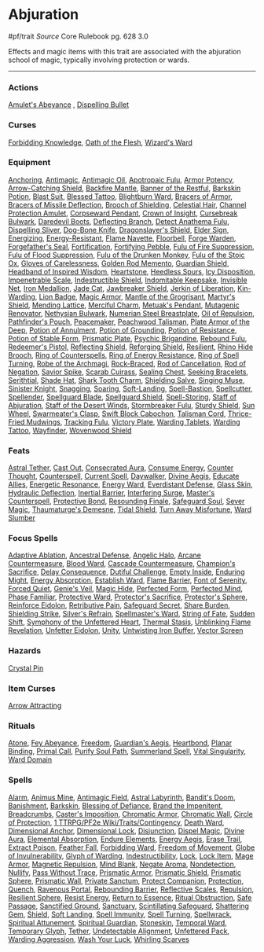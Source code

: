 # Abjuration
#pf/trait 
*Source* Core Rulebook pg. 628 3.0

Effects and magic items with this trait are associated with the abjuration school of magic, typically involving protection or wards.

---

### Actions
[Amulet's Abeyance](Amulet's%20Abeyance) , [Dispelling Bullet](Dispelling%20Bullet)

### Curses
[Forbidding Knowledge](Forbidding%20Knowledge), [Oath of the Flesh](Oath%20of%20the%20Flesh), [Wizard's Ward](Wizard's%20Ward)

### Equipment
[Anchoring](Anchoring), [Antimagic](Antimagic), [Antimagic Oil](Antimagic%20Oil), [Apotropaic Fulu](Apotropaic%20Fulu), [Armor Potency](Armor%20Potency), [Arrow-Catching Shield](Arrow-Catching%20Shield), [Backfire Mantle](Backfire%20Mantle), [Banner of the Restful](Banner%20of%20the%20Restful), [Barkskin Potion](Barkskin%20Potion), [Blast Suit](Blast%20Suit), [Blessed Tattoo](Blessed%20Tattoo), [Blightburn Ward](../Items/Worn%20Items/Other%20Worn%20Items/Blightburn%20Ward.md), [Bracers of Armor](Bracers%20of%20Armor), [Bracers of Missile Deflection](Bracers%20of%20Missile%20Deflection), [Brooch of Shielding](Brooch%20of%20Shielding), [Celestial Hair](Celestial%20Hair), [Channel Protection Amulet](Channel%20Protection%20Amulet), [Corpseward Pendant](Corpseward%20Pendant), [Crown of Insight](Crown%20of%20Insight), [Cursebreak Bulwark](Cursebreak%20Bulwark), [Daredevil Boots](Daredevil%20Boots), [Deflecting Branch](Deflecting%20Branch), [Detect Anathema Fulu](Detect%20Anathema%20Fulu), [Dispelling Sliver](Dispelling%20Sliver), [Dog-Bone Knife](Dog-Bone%20Knife), [Dragonslayer's Shield](Dragonslayer's%20Shield), [Elder Sign](Elder%20Sign), [Energizing](Energizing), [Energy-Resistant](Energy-Resistant), [Flame Navette](Flame%20Navette), [Floorbell](Floorbell), [Forge Warden](Forge%20Warden), [Forgefather's Seal](Forgefather's%20Seal), [Fortification](Fortification), [Fortifying Pebble](Fortifying%20Pebble), [Fulu of Fire Suppression](Fulu%20of%20Fire%20Suppression), [Fulu of Flood Suppression](Fulu%20of%20Flood%20Suppression), [Fulu of the Drunken Monkey](Fulu%20of%20the%20Drunken%20Monkey), [Fulu of the Stoic Ox](Fulu%20of%20the%20Stoic%20Ox), [Gloves of Carelessness](Gloves%20of%20Carelessness), [Golden Rod Memento](Golden%20Rod%20Memento), [Guardian Shield](Guardian%20Shield), [Headband of Inspired Wisdom](Headband%20of%20Inspired%20Wisdom), [Heartstone](Heartstone), [Heedless Spurs](Heedless%20Spurs), [Icy Disposition](Icy%20Disposition), [Impenetrable Scale](Impenetrable%20Scale), [Indestructible Shield](Indestructible%20Shield), [Indomitable Keepsake](Indomitable%20Keepsake), [Invisible Net](Invisible%20Net), [Iron Medallion](Iron%20Medallion), [Jade Cat](Jade%20Cat), [Jawbreaker Shield](Jawbreaker%20Shield), [Jerkin of Liberation](Jerkin%20of%20Liberation), [Kin-Warding](Kin-Warding), [Lion Badge](Lion%20Badge), [Magic Armor](Magic%20Armor), [Mantle of the Grogrisant](Mantle%20of%20the%20Grogrisant), [Martyr's Shield](Martyr's%20Shield), [Mending Lattice](Mending%20Lattice), [Merciful Charm](Merciful%20Charm), [Metuak's Pendant](Metuak's%20Pendant), [Mutagenic Renovator](Mutagenic%20Renovator), [Nethysian Bulwark](Nethysian%20Bulwark), [Numerian Steel Breastplate](Numerian%20Steel%20Breastplate), [Oil of Repulsion](Oil%20of%20Repulsion), [Pathfinder's Pouch](Pathfinder's%20Pouch), [Peacemaker](Peacemaker), [Peachwood Talisman](Peachwood%20Talisman), [Plate Armor of the Deep](Plate%20Armor%20of%20the%20Deep), [Potion of Annulment](Potion%20of%20Annulment), [Potion of Grounding](Potion%20of%20Grounding), [Potion of Resistance](Potion%20of%20Resistance), [Potion of Stable Form](Potion%20of%20Stable%20Form), [Prismatic Plate](Prismatic%20Plate), [Psychic Brigandine](Psychic%20Brigandine), [Rebound Fulu](Rebound%20Fulu), [Redeemer's Pistol](Redeemer's%20Pistol), [Reflecting Shield](Reflecting%20Shield), [Reforging Shield](Reforging%20Shield), [Resilient](Resilient), [Rhino Hide Brooch](Rhino%20Hide%20Brooch), [Ring of Counterspells](Ring%20of%20Counterspells), [Ring of Energy Resistance](Ring%20of%20Energy%20Resistance), [Ring of Spell Turning](Ring%20of%20Spell%20Turning), [Robe of the Archmagi](Robe%20of%20the%20Archmagi), [Rock-Braced](Rock-Braced), [Rod of Cancellation](../Items/Held%20Items/Rod%20of%20Cancellation.md), [Rod of Negation](Rod%20of%20Negation), [Savior Spike](Savior%20Spike), [Scarab Cuirass](Scarab%20Cuirass), [Sealing Chest](Sealing%20Chest), [Seeking Bracelets](Seeking%20Bracelets), [Serithtial](Serithtial), [Shade Hat](Shade%20Hat), [Shark Tooth Charm](Shark%20Tooth%20Charm), [Shielding Salve](Shielding%20Salve), [Singing Muse](Singing%20Muse), [Sinister Knight](Sinister%20Knight), [Snagging](Snagging), [Soaring](Soaring), [Soft-Landing](Soft-Landing), [Spell-Bastion](Spell-Bastion), [Spellcutter](Spellcutter), [Spellender](Spellender), [Spellguard Blade](Spellguard%20Blade), [Spellguard Shield](Spellguard%20Shield), [Spell-Storing](Spell-Storing), [Staff of Abjuration](Staff%20of%20Abjuration), [Staff of the Desert Winds](Staff%20of%20the%20Desert%20Winds), [Stormbreaker Fulu](Stormbreaker%20Fulu), [Sturdy Shield](Sturdy%20Shield), [Sun Wheel](Sun%20Wheel), [Swarmeater's Clasp](Swarmeater's%20Clasp), [Swift Block Cabochon](Swift%20Block%20Cabochon), [Talisman Cord](Talisman%20Cord), [Thrice-Fried Mudwings](Thrice-Fried%20Mudwings), [Tracking Fulu](Tracking%20Fulu), [Victory Plate](Victory%20Plate), [Warding Tablets](Warding%20Tablets), [Warding Tattoo](Warding%20Tattoo), [Wayfinder](Wayfinder), [Wovenwood Shield](Wovenwood%20Shield)

### Feats
[Astral Tether](Astral%20Tether), [Cast Out](Cast%20Out), [Consecrated Aura](Consecrated%20Aura), [Consume Energy](Consume%20Energy), [Counter Thought](Counter%20Thought), [Counterspell](Counterspell), [Current Spell](Current%20Spell), [Daywalker](Daywalker), [Divine Aegis](Divine%20Aegis), [Educate Allies](Educate%20Allies), [Energetic Resonance](Energetic%20Resonance), [Energy Ward](Energy%20Ward), [Everdistant Defense](Everdistant%20Defense), [Glass Skin](Glass%20Skin), [Hydraulic Deflection](Hydraulic%20Deflection), [Inertial Barrier](Inertial%20Barrier), [Interfering Surge](Interfering%20Surge), [Master's Counterspell](Master's%20Counterspell), [Protective Bond](Protective%20Bond), [Resounding Finale](Resounding%20Finale), [Safeguard Soul](Safeguard%20Soul), [Sever Magic](Sever%20Magic), [Thaumaturge's Demesne](Thaumaturge's%20Demesne), [Tidal Shield](Tidal%20Shield), [Turn Away Misfortune](Turn%20Away%20Misfortune), [Ward Slumber](Ward%20Slumber)

### Focus Spells
[Adaptive Ablation](../Magic/Focus%20Spells/Level%204/Adaptive%20Ablation.md), [Ancestral Defense](../Magic/Focus%20Spells/Level%203/Ancestral%20Defense.md), [Angelic Halo](../Magic/Focus%20Spells/Level%201/Angelic%20Halo.md), [Arcane Countermeasure](../Magic/Focus%20Spells/Level%205/Arcane%20Countermeasure.md), [Blood Ward](../Magic/Focus%20Spells/Level%201/Blood%20Ward.md), [Cascade Countermeasure](../Magic/Focus%20Spells/Level%203/Cascade%20Countermeasure.md), [Champion's Sacrifice](../Magic/Focus%20Spells/Level%206/Champion's%20Sacrifice.md), [Delay Consequence](../Magic/Focus%20Spells/Level%201/Delay%20Consequence.md), [Dutiful Challenge](../Magic/Focus%20Spells/Level%204/Dutiful%20Challenge.md), [Empty Inside](../Magic/Focus%20Spells/Level%201/Empty%20Inside.md), [Enduring Might](../Magic/Focus%20Spells/Level%204/Enduring%20Might.md), [Energy Absorption](../Magic/Focus%20Spells/Level%204/Energy%20Absorption.md), [Establish Ward](../Magic/Focus%20Spells/Level%205/Establish%20Ward.md), [Flame Barrier](../Magic/Focus%20Spells/Level%204/Flame%20Barrier.md), [Font of Serenity](../Magic/Focus%20Spells/Level%204/Font%20of%20Serenity.md), [Forced Quiet](../Magic/Focus%20Spells/Level%201/Forced%20Quiet.md), [Genie's Veil](../Magic/Focus%20Spells/Level%201/Genie's%20Veil.md), [Magic Hide](../Magic/Focus%20Spells/Level%201/Magic%20Hide.md), [Perfected Form](../Magic/Focus%20Spells/Level%204/Perfected%20Form.md), [Perfected Mind](../Magic/Focus%20Spells/Level%201/Perfected%20Mind.md), [Phase Familiar](../Magic/Focus%20Spells/Level%201/Phase%20Familiar.md), [Protective Ward](../Magic/Focus%20Spells/Level%201/Protective%20Ward.md), [Protector's Sacrifice](../Magic/Focus%20Spells/Level%201/Protector's%20Sacrifice.md), [Protector's Sphere](../Magic/Focus%20Spells/Level%204/Protector's%20Sphere.md), [Reinforce Eidolon](../Magic/Focus%20Spells/Cantrips/Reinforce%20Eidolon.md), [Retributive Pain](../Magic/Focus%20Spells/Level%204/Retributive%20Pain.md), [Safeguard Secret](../Magic/Focus%20Spells/Level%204/Safeguard%20Secret.md), [Share Burden](../Magic/Focus%20Spells/Level%201/Share%20Burden.md), [Shielding Strike](../Magic/Focus%20Spells/Level%201/Shielding%20Strike.md), [Silver's Refrain](../Magic/Focus%20Spells/Cantrips/Silver's%20Refrain.md), [Spellmaster's Ward](../Magic/Focus%20Spells/Level%205/Spellmaster's%20Ward.md), [String of Fate](../Magic/Focus%20Spells/Level%201/String%20of%20Fate.md), [Sudden Shift](../Magic/Focus%20Spells/Level%201/Sudden%20Shift.md), [Symphony of the Unfettered Heart](../Magic/Focus%20Spells/Level%205/Symphony%20of%20the%20Unfettered%20Heart.md), [Thermal Stasis](../Magic/Focus%20Spells/Cantrips/Thermal%20Stasis.md), [Unblinking Flame Revelation](../Magic/Focus%20Spells/Level%203/Unblinking%20Flame%20Revelation.md), [Unfetter Eidolon](../Magic/Focus%20Spells/Level%201/Unfetter%20Eidolon.md), [Unity](../Magic/Focus%20Spells/Level%204/Unity.md), [Untwisting Iron Buffer](../Magic/Focus%20Spells/Level%203/Untwisting%20Iron%20Buffer.md), [Vector Screen](../Magic/Focus%20Spells/Cantrips/Vector%20Screen.md)

### Hazards
[Crystal Pin](Crystal%20Pin)

### Item Curses
[Arrow Attracting](Arrow%20Attracting)

### Rituals
[Atone](../Magic/Rituals/Level%204/Atone.md), [Fey Abeyance](../Magic/Rituals/Level%201/Fey%20Abeyance.md), [Freedom](../Magic/Rituals/Level%208/Freedom.md), [Guardian's Aegis](../Magic/Rituals/Level%203/Guardian's%20Aegis.md), [Heartbond](../Magic/Rituals/Level%202/Heartbond.md), [Planar Binding](../Magic/Rituals/Level%206/Planar%20Binding.md), [Primal Call](../Magic/Rituals/Level%206/Primal%20Call.md), [Purify Soul Path](../Magic/Rituals/Level%202/Purify%20Soul%20Path.md), [Summerland Spell](../Magic/Rituals/Level%205/Summerland%20Spell.md), [Vital Singularity](../Magic/Rituals/Level%209/Vital%20Singularity.md), [Ward Domain](../Magic/Rituals/Level%206/Ward%20Domain.md)

### Spells
[Alarm](../Magic/Spells/Level%201/Alarm.md), [Animus Mine](../Magic/Spells/Level%202/Animus%20Mine.md), [Antimagic Field](../Magic/Spells/Level%208/Antimagic%20Field.md), [Astral Labyrinth](../Magic/Spells/Level%209/Astral%20Labyrinth.md), [Bandit's Doom](../Magic/Spells/Level%205/Bandit's%20Doom.md), [Banishment](../Magic/Spells/Level%205/Banishment.md), [Barkskin](../Magic/Spells/Level%202/Barkskin.md), [Blessing of Defiance](../Magic/Spells/Level%205/Blessing%20of%20Defiance.md), [Brand the Impenitent](../Magic/Spells/Level%202/Brand%20the%20Impenitent.md), [Breadcrumbs](../Magic/Spells/Level%201/Breadcrumbs.md), [Caster's Imposition](../Magic/Spells/Level%203/Caster's%20Imposition.md), [Chromatic Armor](../Magic/Spells/Level%204/Chromatic%20Armor.md), [Chromatic Wall](../Magic/Spells/Level%205/Chromatic%20Wall.md), [Circle of Protection](../Magic/Spells/Level%203/Circle%20of%20Protection.md), [1 TTRPG/PF2e Wiki/Traits/Contingency](1%20TTRPG/PF2e%20Wiki/Traits/Contingency), [Death Ward](../Magic/Spells/Level%205/Death%20Ward.md), [Dimensional Anchor](../Magic/Spells/Level%204/Dimensional%20Anchor.md), [Dimensional Lock](../Magic/Spells/Level%207/Dimensional%20Lock.md), [Disjunction](../Magic/Spells/Level%209/Disjunction.md), [Dispel Magic](../Magic/Spells/Level%202/Dispel%20Magic.md), [Divine Aura](../Magic/Spells/Level%208/Divine%20Aura.md), [Elemental Absorption](../Magic/Spells/Level%203/Elemental%20Absorption.md), [Endure Elements](../Magic/Spells/Level%202/Endure%20Elements.md), [Energy Aegis](../Magic/Spells/Level%207/Energy%20Aegis.md), [Erase Trail](../Magic/Spells/Level%202/Erase%20Trail.md), [Extract Poison](../Magic/Spells/Level%202/Extract%20Poison.md), [Feather Fall](../Magic/Spells/Level%201/Feather%20Fall.md), [Forbidding Ward](../Magic/Spells/Cantrips/Forbidding%20Ward.md), [Freedom of Movement](../Magic/Spells/Level%204/Freedom%20of%20Movement.md), [Globe of Invulnerability](../Magic/Spells/Level%204/Globe%20of%20Invulnerability.md), [Glyph of Warding](../Magic/Spells/Level%203/Glyph%20of%20Warding.md), [Indestructibility](../Magic/Spells/Level%2010/Indestructibility.md), [Lock](../Magic/Spells/Level%201/Lock.md), [Lock Item](../Magic/Spells/Level%202/Lock%20Item.md), [Mage Armor](../Magic/Spells/Level%201/Mage%20Armor.md), [Magnetic Repulsion](../Magic/Spells/Level%202/Magnetic%20Repulsion.md), [Mind Blank](../Magic/Spells/Level%208/Mind%20Blank.md), [Negate Aroma](../Magic/Spells/Level%201/Negate%20Aroma.md), [Nondetection](../Magic/Spells/Level%203/Nondetection.md), [Nullify](../Magic/Spells/Level%2010/Nullify.md), [Pass Without Trace](../Magic/Spells/Level%201/Pass%20Without%20Trace.md), [Prismatic Armor](../Magic/Spells/Level%207/Prismatic%20Armor.md), [Prismatic Shield](../Magic/Spells/Level%209/Prismatic%20Shield.md), [Prismatic Sphere](../Magic/Spells/Level%209/Prismatic%20Sphere.md), [Prismatic Wall](../Magic/Spells/Level%208/Prismatic%20Wall.md), [Private Sanctum](../Magic/Spells/Level%204/Private%20Sanctum.md), [Protect Companion](../Magic/Spells/Cantrips/Protect%20Companion.md), [Protection](../Magic/Spells/Level%201/Protection.md), [Quench](../Magic/Spells/Level%202/Quench.md), [Ravenous Portal](../Magic/Spells/Level%204/Ravenous%20Portal.md), [Rebounding Barrier](../Magic/Spells/Level%204/Rebounding%20Barrier.md), [Reflective Scales](../Magic/Spells/Level%204/Reflective%20Scales.md), [Repulsion](../Magic/Spells/Level%206/Repulsion.md), [Resilient Sphere](../Magic/Spells/Level%204/Resilient%20Sphere.md), [Resist Energy](../Magic/Spells/Level%202/Resist%20Energy.md), [Return to Essence](../Magic/Spells/Level%207/Return%20to%20Essence.md), [Ritual Obstruction](../Magic/Spells/Level%205/Ritual%20Obstruction.md), [Safe Passage](../Magic/Spells/Level%203/Safe%20Passage.md), [Sanctified Ground](../Magic/Spells/Level%203/Sanctified%20Ground.md), [Sanctuary](../Magic/Spells/Level%201/Sanctuary.md), [Scintillating Safeguard](../Magic/Spells/Level%206/Scintillating%20Safeguard.md), [Shattering Gem](../Magic/Spells/Level%201/Shattering%20Gem.md), [Shield](../Magic/Spells/Cantrips/Shield.md), [Soft Landing](../Magic/Spells/Level%204/Soft%20Landing.md), [Spell Immunity](../Magic/Spells/Level%204/Spell%20Immunity.md), [Spell Turning](../Magic/Spells/Level%207/Spell%20Turning.md), [Spellwrack](../Magic/Spells/Level%206/Spellwrack.md), [Spiritual Attunement](../Magic/Spells/Level%204/Spiritual%20Attunement.md), [Spiritual Guardian](../Magic/Spells/Level%205/Spiritual%20Guardian.md), [Stoneskin](../Magic/Spells/Level%204/Stoneskin.md), [Temporal Ward](../Magic/Spells/Level%206/Temporal%20Ward.md), [Temporary Glyph](../Magic/Spells/Level%205/Temporary%20Glyph.md), [Tether](../Magic/Spells/Level%201/Tether.md), [Undetectable Alignment](../Magic/Spells/Level%202/Undetectable%20Alignment.md), [Unfettered Pack](../Magic/Spells/Level%207/Unfettered%20Pack.md), [Warding Aggression](../Magic/Spells/Level%203/Warding%20Aggression.md), [Wash Your Luck](../Magic/Spells/Cantrips/Wash%20Your%20Luck.md), [Whirling Scarves](../Magic/Spells/Level%203/Whirling%20Scarves.md)